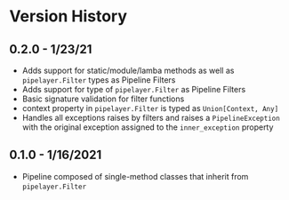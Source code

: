 # Version History

## 0.2.0 - 1/23/21
* Adds support for static/module/lamba methods as well as `pipelayer.Filter` types as Pipeline Filters
* Adds support for type of `pipelayer.Filter` as Pipeline Filters
* Basic signature validation for filter functions
* context property in `pipelayer.Filter` is typed as `Union[Context, Any]`
* Handles all exceptions raises by filters and raises a `PipelineException` with the original exception assigned to the `inner_exception` property

## 0.1.0 - 1/16/2021
* Pipeline composed of single-method classes that inherit from `pipelayer.Filter`

